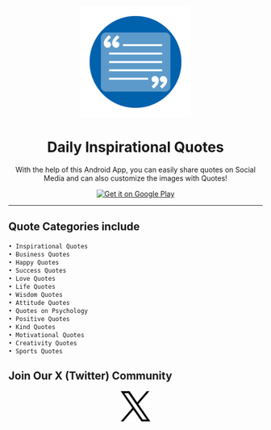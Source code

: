 <p align="center"><img src="https://github.com/Careerdost/DailyInspirationalQuotes/blob/main/android/images/icon.png" width="220px" height="220px"></p>

<h1 align="center">Daily Inspirational Quotes</h1>

<p align="center">With the help of this Android App, you can easily share quotes on Social Media and can also customize the images with Quotes!</p>

<p align="center">
	<a href='https://play.google.com/store/apps/details?id=careerdost.inspirational.quotes'>
		<img src="https://play.google.com/intl/en_us/badges/static/images/badges/en_badge_web_generic.png" height="100px" alt="Get it on Google Play" />
	</a>
</p>

<hr>

## Quote Categories include

	• Inspirational Quotes
	• Business Quotes
	• Happy Quotes
	• Success Quotes
	• Love Quotes
	• Life Quotes
	• Wisdom Quotes
	• Attitude Quotes
	• Quotes on Psychology
	• Positive Quotes
	• Kind Quotes
	• Motivational Quotes
	• Creativity Quotes
	• Sports Quotes

## Join Our X (Twitter) Community

<p align="center">
	<a href="https://x.com/careerdost">
		<img src="https://github.com/Careerdost/DailyInspirationalQuotes/blob/main/android/images/twitter.png" width="60px" height="60px" alt="Join us on X" />
	</a>
</p>
